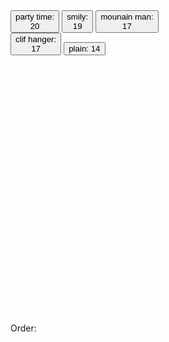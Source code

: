 <html>
    <head>
        <meta charset="utf-8">
        <title>New webpage</title>
    </head>
    <body>
        <div style="overflow:auto; height: 500px;width:50%;">
            <button onClick="buy('party time');">party time:<br>20</button>
            <button onClick="buy('smily');">smily:<br>19</button>      
            <button onClick="buy('mounain man');">mounain man:<br>17</button>
            <button onClick="buy('clif hanger');">clif hanger:<br>17</button>          
            <button onClick="buy('plain');">plain: 14</button>
        </div>
        <div id="ord">Order:</div>
        <span id="price"></span>
        <script>    
            var price =0;    
            function buy(type){                
                if(type==='mounain man'){
                    document.getElementById("ord").innerHTML+="<br>mounain man price: 17";
                    price=price+ 17;
                    document.getElementById("price").innerHTML=price;
                }else if(type==="clif hanger"){
                    document.getElementById("ord").innerHTML+="<br>cliff hanger price: 17";
                    price=price+ 17;
                    document.getElementById("price").innerHTML=price;
                }else if(type==='smily'){
                    document.getElementById("ord").innerHTML+="<br>smily price: 19";
                    price=price+ 19;
                    document.getElementById("price").innerHTML=price;
                }else if(type==='party time'){
                    document.getElementById("ord").innerHTML+="<br>party time price: 20";
                    price=price+ 20;
                    document.getElementById("price").innerHTML=price;
                }else if(type==='plain'){
                    document.getElementById("ord").innerHTML+="<br>plain price: 14";
                    price=price+ 14;
                    document.getElementById("price").innerHTML=price;
                }         
            }
        </script>
    </body>
</html>
